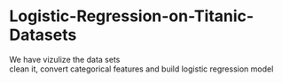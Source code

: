# Logistic-Regression-on-Titanic-Datasets
We have vizulize the data sets\
clean it,
convert categorical features
and build logistic regression model
